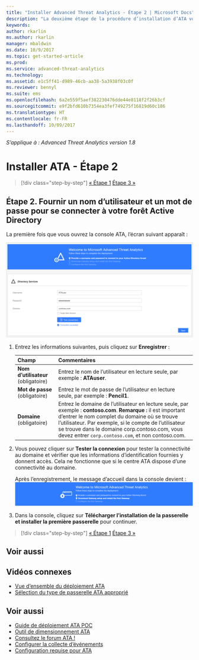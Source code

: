 ```yaml
---
title: "Installer Advanced Threat Analytics - Étape 2 | Microsoft Docs"
description: "La deuxième étape de la procédure d’installation d’ATA vous aide à configurer les paramètres de connectivité du domaine sur le serveur de votre centre ATA."
keywords: 
author: rkarlin
ms.author: rkarlin
manager: mbaldwin
ms.date: 10/9/2017
ms.topic: get-started-article
ms.prod: 
ms.service: advanced-threat-analytics
ms.technology: 
ms.assetid: e1c5ff41-d989-46cb-aa38-5a3938f03c0f
ms.reviewer: bennyl
ms.suite: ems
ms.openlocfilehash: 6a2e559f5aef382230476dde44e8118f2f26b3cf
ms.sourcegitcommit: e9f2bfd610b7354ea3fef749275f16819d60c186
ms.translationtype: HT
ms.contentlocale: fr-FR
ms.lasthandoff: 10/09/2017
---
```

*S’applique à : Advanced Threat Analytics version 1.8*



# <a name="install-ata---step-2"></a>Installer ATA - Étape 2

>[!div class="step-by-step"]
[« Étape 1](install-ata-step1.md)
[Étape 3 »](install-ata-step3.md)

## <a name="step-2-provide-a-username-and-password-to-connect-to-your-active-directory-forest"></a>Étape 2. Fournir un nom d’utilisateur et un mot de passe pour se connecter à votre forêt Active Directory

La première fois que vous ouvrez la console ATA, l’écran suivant apparaît :

![ATA welcome stage 1 (Accueil ATA - phase 1)](media/ATA_1.7-welcome-provide-username.png)

1.  Entrez les informations suivantes, puis cliquez sur **Enregistrer** :

    |Champ|Commentaires|
    |---------|------------|
    |**Nom d’utilisateur** (obligatoire)|Entrez le nom de l’utilisateur en lecture seule, par exemple : **ATAuser**.|
    |**Mot de passe** (obligatoire)|Entrez le mot de passe de l’utilisateur en lecture seule, par exemple : **Pencil1**.|
    |**Domaine** (obligatoire)|Entrez le domaine de l’utilisateur en lecture seule, par exemple : **contoso.com**. **Remarque :** il est important d’entrer le nom complet du domaine où se trouve l’utilisateur. Par exemple, si le compte de l’utilisateur se trouve dans le domaine corp.contoso.com, vous devez entrer `corp.contoso.com`, et non contoso.com.|

2. Vous pouvez cliquer sur **Tester la connexion** pour tester la connectivité au domaine et vérifier que les informations d’identification fournies y donnent accès. Cela ne fonctionne que si le centre ATA dispose d’une connectivité au domaine.   

    Après l’enregistrement, le message d’accueil dans la console devient : ![Étape de bienvenue ATA 1 terminée](media/ATA_1.7-welcome-provide-username-finished.png)

3. Dans la console, cliquez sur **Télécharger l’installation de la passerelle et installer la première passerelle** pour continuer.


>[!div class="step-by-step"]
[« Étape 1](install-ata-step1.md)
[Étape 3 »](install-ata-step3.md)


## <a name="see-also"></a>Voir aussi
## <a name="related-videos"></a>Vidéos connexes
- [Vue d’ensemble du déploiement ATA](https://channel9.msdn.com/Shows/Microsoft-Security/Overview-of-ATA-Deployment-in-10-Minutes)
- [Sélection du type de passerelle ATA approprié](https://channel9.msdn.com/Shows/Microsoft-Security/ATA-Deployment-Choose-the-Right-Gateway-Type)


## <a name="see-also"></a>Voir aussi
- [Guide de déploiement ATA POC](http://aka.ms/atapoc)
- [Outil de dimensionnement ATA](http://aka.ms/atasizingtool)
- [Consultez le forum ATA !](https://social.technet.microsoft.com/Forums/security/home?forum=mata)
- [Configurer la collecte d’événements](configure-event-collection.md)
- [Configuration requise pour ATA](ata-prerequisites.md)
